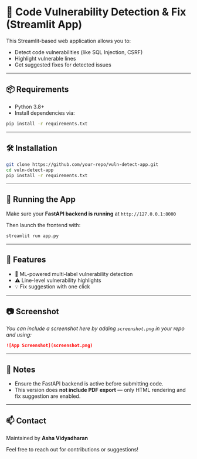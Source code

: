 # 🔐 Code Vulnerability Detection & Fix (Streamlit App)

This Streamlit-based web application allows you to:

- Detect code vulnerabilities (like SQL Injection, CSRF)
- Highlight vulnerable lines
- Get suggested fixes for detected issues

---

## 📦 Requirements

- Python 3.8+
- Install dependencies via:

```bash
pip install -r requirements.txt
```

---

## 🛠 Installation

```bash
git clone https://github.com/your-repo/vuln-detect-app.git
cd vuln-detect-app
pip install -r requirements.txt
```

---

## 🚀 Running the App

Make sure your **FastAPI backend is running** at `http://127.0.0.1:8000`

Then launch the frontend with:

```bash
streamlit run app.py
```

---

## 📌 Features

- 🧠 ML-powered multi-label vulnerability detection
- ⚠️ Line-level vulnerability highlights
- 💡 Fix suggestion with one click

---

## 📷 Screenshot

_You can include a screenshot here by adding `screenshot.png` in your repo and using:_

```markdown
![App Screenshot](screenshot.png)
```

---

## 📝 Notes

- Ensure the FastAPI backend is active before submitting code.
- This version does **not include PDF export** — only HTML rendering and fix suggestion are enabled.

---

## 📫 Contact

Maintained by **Asha Vidyadharan**

Feel free to reach out for contributions or suggestions!